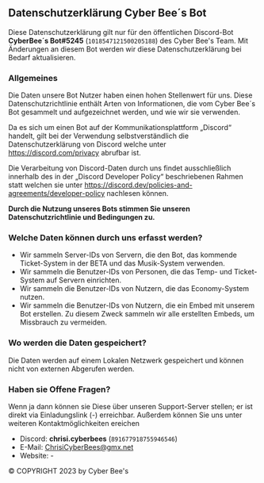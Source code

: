 ## Datenschutzerklärung Cyber Bee´s Bot
Diese Datenschutzerklärung gilt nur für den öffentlichen Discord-Bot **CyberBee´s Bot#5245** (`1018547121500205188`) des Cyber Bee's Team. Mit Änderungen an diesem Bot werden wir diese Datenschutzerklärung bei Bedarf aktualisieren. 

### Allgemeines
Die Daten unsere Bot Nutzer haben einen hohen Stellenwert für uns. Diese Datenschutzrichtlinie enthält Arten von Informationen, die vom Cyber Bee´s Bot gesammelt und aufgezeichnet werden, und wie wir sie verwenden.

Da es sich um einen Bot auf der Kommunikationsplattform „Discord“ handelt, gilt bei der Verwendung selbstverständlich die Datenschutzerklärung von Discord welche unter https://discord.com/privacy  abrufbar ist.

Die Verarbeitung von Discord-Daten durch uns findet ausschließlich innerhalb des in der „Discord Developer Policy“ beschriebenen Rahmen statt welchen sie unter https://discord.dev/policies-and-agreements/developer-policy nachlesen können.

**Durch die Nutzung unseres Bots stimmen Sie unseren Datenschutzrichtlinie und Bedingungen zu.**

### Welche Daten können durch uns erfasst werden?

- Wir sammeln Server-IDs von Servern, die den Bot, das kommende Ticket-System in der BETA und das Musik-System verwenden.
- Wir sammeln die Benutzer-IDs von Personen, die das Temp- und Ticket-System auf Servern einrichten.
- Wir sammeln die Benutzer-IDs von Nutzern, die das Economy-System nutzen.
- Wir sammeln die Benutzer-IDs von Nutzern, die ein Embed mit unserem Bot erstellen. Zu diesem Zweck sammeln wir alle erstellten Embeds, um Missbrauch zu vermeiden.

### Wo werden die Daten gespeichert?
Die Daten werden auf einem Lokalen Netzwerk gespeichert und können nicht von externen Abgerufen werden. 

### Haben sie Offene Fragen?
Wenn ja dann können sie Diese über unseren Support-Server stellen; er ist direkt via Einladungslink (-) erreichbar. Außerdem können Sie uns unter weiteren Kontaktmöglichkeiten ereichen

- Discord: **chrisi.cyberbees** (`891677918755946546`)
- E-Mail: ChrisiCyberBees@gmx.net
- Website: -

© COPYRIGHT 2023 by Cyber Bee's
